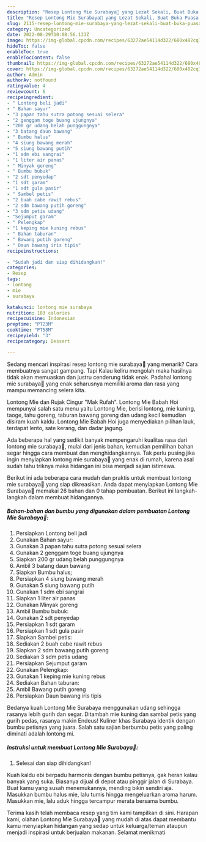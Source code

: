 ```yaml
---
description: "Resep Lontong Mie Surabaya🥘 yang Lezat Sekali, Buat Buka Puasa Enak"
title: "Resep Lontong Mie Surabaya🥘 yang Lezat Sekali, Buat Buka Puasa Enak"
slug: 2115-resep-lontong-mie-surabaya-yang-lezat-sekali-buat-buka-puasa-enak
category: Uncategorized
date: 2022-08-29T10:08:56.133Z
image: https://img-global.cpcdn.com/recipes/63272ae54114d322/680x482cq70/lontong-mie-surabaya-foto-resep-utama.jpg
hideToc: false
enableToc: true
enableTocContent: false
thumbnail: https://img-global.cpcdn.com/recipes/63272ae54114d322/680x482cq70/lontong-mie-surabaya-foto-resep-utama.jpg
cover: https://img-global.cpcdn.com/recipes/63272ae54114d322/680x482cq70/lontong-mie-surabaya-foto-resep-utama.jpg
author: Admin
authorAv: notfound
ratingvalue: 4
reviewcount: 6
recipeingredient:
- " Lontong beli jadi"
- " Bahan sayur"
- "3 papan tahu sutra potong sesuai selera"
- "2 genggam toge buang ujungnya"
- "200 gr udang belah punggungnya"
- "3 batang daun bawang"
- " Bumbu halus"
- "4 siung bawang merah"
- "5 siung bawang putih"
- "1 sdm ebi sangrai"
- "1 liter air panas"
- " Minyak goreng"
- " Bumbu bubuk"
- "2 sdt penyedap"
- "1 sdt garam"
- "1 sdt gula pasir"
- " Sambel petis"
- "2 buah cabe rawit rebus"
- "2 sdm bawang putih goreng"
- "3 sdm petis udang"
- "Sejumput garam"
- " Pelengkap"
- "1 keping mie kuning rebus"
- " Bahan taburan"
- " Bawang putih goreng"
- " Daun bawang iris tipis"
recipeinstructions:

- "Sudah jadi dan siap dihidangkan!"
categories:
- Resep
tags:
- lontong
- mie
- surabaya

katakunci: lontong mie surabaya 
nutrition: 183 calories
recipecuisine: Indonesian
preptime: "PT23M"
cooktime: "PT58M"
recipeyield: "3"
recipecategory: Dessert

---
```



Sedang mencari inspirasi resep lontong mie surabaya🥘 yang menarik? Cara membuatnya sangat gampang. Tapi Kalau keliru mengolah maka hasilnya tidak akan memuaskan dan justru cenderung tidak enak. Padahal lontong mie surabaya🥘 yang enak seharusnya memiliki aroma dan rasa yang mampu memancing selera kita.


Lontong Mie dan Rujak Cingur &#34;Mak Rufah&#34;. Lontong Mie Babah Hoi mempunyai salah satu menu yaitu Lontong Mie, berisi lontong, mie kuning, taoge, tahu goreng, taburan bawang goreng dan udang kecil kemudian disiram kuah kaldu. Lontong Mie Babah Hoi juga menyediakan pilihan lauk, terdapat lento, sate kerang, dan dadar jagung.

Ada beberapa hal yang sedikit banyak mempengaruhi kualitas rasa dari lontong mie surabaya🥘, mulai dari jenis bahan, kemudian pemilihan bahan segar hingga cara membuat dan menghidangkannya. Tak perlu pusing jika ingin menyiapkan lontong mie surabaya🥘 yang enak di rumah, karena asal sudah tahu triknya maka hidangan ini bisa menjadi sajian istimewa.


Berikut ini ada beberapa cara mudah dan praktis untuk membuat lontong mie surabaya🥘 yang siap dikreasikan. Anda dapat menyiapkan Lontong Mie Surabaya🥘 memakai 26 bahan dan 0 tahap pembuatan. Berikut ini langkah-langkah dalam membuat hidangannya.

<!--inarticleads1-->

##### Bahan-bahan dan bumbu yang digunakan dalam pembuatan Lontong Mie Surabaya🥘:

1. Persiapkan  Lontong beli jadi
1. Gunakan  Bahan sayur:
1. Gunakan 3 papan tahu sutra potong sesuai selera
1. Gunakan 2 genggam toge buang ujungnya
1. Siapkan 200 gr udang belah punggungnya
1. Ambil 3 batang daun bawang
1. Siapkan  Bumbu halus;
1. Persiapkan 4 siung bawang merah
1. Gunakan 5 siung bawang putih
1. Gunakan 1 sdm ebi sangrai
1. Siapkan 1 liter air panas
1. Gunakan  Minyak goreng
1. Ambil  Bumbu bubuk:
1. Gunakan 2 sdt penyedap
1. Persiapkan 1 sdt garam
1. Persiapkan 1 sdt gula pasir
1. Siapkan  Sambel petis:
1. Sediakan 2 buah cabe rawit rebus
1. Siapkan 2 sdm bawang putih goreng
1. Sediakan 3 sdm petis udang
1. Persiapkan Sejumput garam
1. Gunakan  Pelengkap:
1. Gunakan 1 keping mie kuning rebus
1. Sediakan  Bahan taburan:
1. Ambil  Bawang putih goreng
1. Persiapkan  Daun bawang iris tipis


Bedanya kuah Lontong Mie Surabaya menggunakan udang sehingga rasanya lebih gurih dan segar. Ditambah mie kuning dan sambal petis yang gurih pedas, rasanya makin Endeus! Kuliner khas Surabaya identik dengan bumbu petisnya yang juara. Salah satu sajian berbumbu petis yang paling diminati adalah lontong mi. 

<!--inarticleads2-->

##### Instruksi untuk membuat Lontong Mie Surabaya🥘:


1. Selesai dan siap dihidangkan!

Kuah kaldu ebi berpadu harmonis dengan bumbu petisnya, gak heran kalau banyak yang suka. Biasanya dijual di depot atau pinggir jalan di Surabaya. Buat kamu yang susah menemukannya, mending bikin sendiri aja. Masukkan bumbu halus mie, lalu tumis hingga mengeluarkan aroma harum. Masukkan mie, lalu aduk hingga tercampur merata bersama bumbu. 

Terima kasih telah membaca resep yang tim kami tampilkan di sini. Harapan kami, olahan Lontong Mie Surabaya🥘 yang mudah di atas dapat membantu kamu menyiapkan hidangan yang sedap untuk keluarga/teman ataupun menjadi inspirasi untuk berjualan makanan. Selamat menikmati
